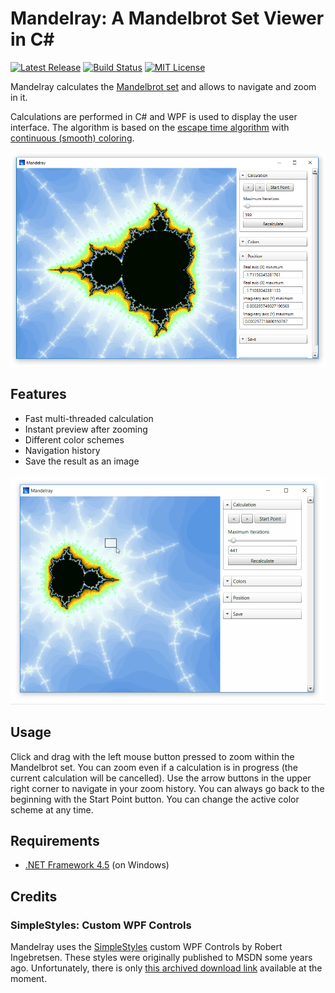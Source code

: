 # Mandelray: A Mandelbrot Set Viewer in C#

[![Latest Release](https://img.shields.io/github/release/blu3r4y/Mandelray.svg)](https://github.com/blu3r4y/Mandelray/releases/latest)
[![Build Status](https://ci.appveyor.com/api/projects/status/jn0lndv2ijrrbiyp?svg=true)](https://ci.appveyor.com/project/blu3r4y/mandelray)
[![MIT License](https://img.shields.io/badge/License-MIT-yellow.svg)](https://opensource.org/licenses/MIT)

Mandelray calculates the [Mandelbrot set](https://en.wikipedia.org/wiki/Mandelbrot_set) and allows to navigate and zoom in it.

Calculations are performed in C# and WPF is used to display the user interface.
The algorithm is based on the [escape time algorithm](https://en.wikipedia.org/wiki/Mandelbrot_set#Escape_time_algorithm) with [continuous (smooth) coloring](https://en.wikipedia.org/wiki/Mandelbrot_set#Continuous_(smooth)_coloring).

![Mandelray](mandelray.png)

## Features

- Fast multi-threaded calculation
- Instant preview after zooming
- Different color schemes
- Navigation history
- Save the result as an image

![Mandelray](mandelray.gif)

## Usage

Click and drag with the left mouse button pressed to zoom within the Mandelbrot set.
You can zoom even if a calculation is in progress (the current calculation will be cancelled).
Use the arrow buttons in the upper right corner to navigate in your zoom history.
You can always go back to the beginning with the Start Point button.
You can change the active color scheme at any time.

## Requirements

- [.NET Framework 4.5](https://docs.microsoft.com/en-us/dotnet/framework/install/on-windows-10) (on Windows)

## Credits

### SimpleStyles: Custom WPF Controls

Mandelray uses the [SimpleStyles](https://web.archive.org/web/20060425060519/http://notstatic.com/simplestyles) custom WPF Controls by Robert Ingebretsen.
These styles were originally published to MSDN some years ago.
Unfortunately, there is only [this archived download link](https://web.archive.org/web/20060425060519/http://notstatic.com/uploads/simplestyles/FebCTPSimpleStyles.zip) available at the moment.